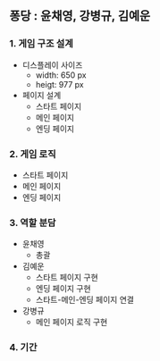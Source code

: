 ## 퐁당 : 윤채영, 강병규, 김예운

### 1. 게임 구조 설계

- 디스플레이 사이즈
  - width: 650 px
  - heigt: 977 px
- 페이지 설계
  - 스타트 페이지
  - 메인 페이지
  - 엔딩 페이지

### 2. 게임 로직

- 스타트 페이지
- 메인 페이지
- 엔딩 페이지

### 3. 역할 분담

- 윤채영
  - 총괄
- 김예운
  - 스타트 페이지 구현
  - 엔딩 페이지 구현
  - 스타트-메인-엔딩 페이지 연결
- 강병규
  - 메인 페이지 로직 구현

### 4. 기간
